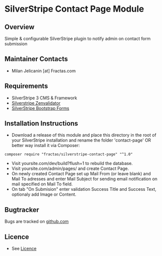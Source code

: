 # SilverStripe Contact Page Module

## Overview
Simple & configurable SilverStripe plugin to notify admin on contact form submission


## Maintainer Contacts
*  Milan Jelicanin [at] Fractas.com


## Requirements
* SilverStripe 3 CMS & Framework
* [Silverstripe Zenvalidator](https://github.com/sheadawson/silverstripe-zenvalidator)
* [SilverStripe Bootstrap Forms](https://github.com/unclecheese/silverstripe-bootstrap-forms/)


## Installation Instructions

 * Download a release of this module and place this directory in the root of your SilverStripe installation and rename the folder 'contact-page' OR better way install it via Composer:
 ```
 composer require "fractas/silverstripe-contact-page" "^1.0"
 ``` 
 * Visit yoursite.com/dev/build?flush=1 to rebuild the database.
 * Visit yoursite.com/admin/pages/ and create Contact Page.
 * On newly created Contact Page set up Mail From (or leave blank) and Mail To adresses and enter Mail Subject for sending email notification on mail specified on Mail To field.
 * On tab "On Submision" enter validation Success Title and Success Text, optionaly add Image or Content.


## Bugtracker
Bugs are tracked on [github.com](https://github.com/fractaslabs/silverstripe-contact-page/issues)


## Licence
 * See [Licence](https://github.com/fractaslabs/silverstripe-contact-page/blob/master/LICENSE)
